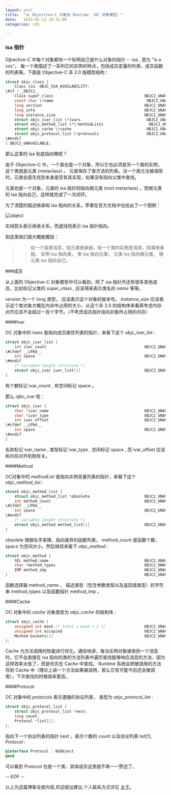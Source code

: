 ```yaml
---
layout: post
title:  "从 Objective-C 对象到 Runtime （OC 对象模型）"
date:   2015-02-13 10:31:00
categories: iOS

---
```


### isa 指针

Ojbective-C 中每个对象都有一个标明自己是什么对象的指针 -- isa , 意为 "is a xxx"。 每一个类描述了一系列它的实例的特点，包括成员变量的列表，成员函数的列表等。下面是 Objective-C 非 2.0 版模型结构：

```Objective-C
struct objc_class {
    Class isa  OBJC_ISA_AVAILABILITY;
\#if !__OBJC2__
    Class super_class                                        OBJC2_UNAVAILABLE;
    const char \*name                                         OBJC2_UNAVAILABLE;
    long version                                             OBJC2_UNAVAILABLE;
    long info                                                OBJC2_UNAVAILABLE;
    long instance_size                                       OBJC2_UNAVAILABLE;
    struct objc_ivar_list \*ivars                             OBJC2_UNAVAILABLE;
    struct objc_method_list \*\*methodLists                    OBJC2_UNAVAILABLE;
    struct objc_cache \*cache                                 OBJC2_UNAVAILABLE;
    struct objc_protocol_list \*protocols                     OBJC2_UNAVAILABLE;
\#endif
} OBJC2_UNAVAILABLE;
```

那么这里的 isa 到底指向哪呢？

由于 Objective-C 中，一个类也是一个对象，所以它也必须是另一个类的实例，这个类就是元类 (metaclass) 。 元类保存了类方法的列表。当一个类方法被调用时，元类会首先找到本身是否有其实现，如果没有则向父类中查找。

元类也是一个对象，元类的 isa 指针则指向根元类 (root metaclass) 。而根元类的 isa 指向自己，这样就完成了一次闭环。

为了清楚的描述继承和 isa 指向的关系，苹果在官方文档中也给出了一个图例：

![object](http://cn.cocos2d-x.org/uploads/20141018/1413628797629491.png)

实线箭头表示继承关系，而虚线则表示 isa 指针指向。

到这里我们就大概能概括：

>>给一个类发消息，找元类继承链，给一个类的实例发消息，找类继承链。 实例 isa 指向类， 类 isa 指向元类， 元类 isa 指向根元类，  根元类 isa 指向自己。

###成员

从上面的 Objective-C 对象模型中可以看到，除了 isa 指针外还有很多其他成员，比如标记父类的 *super_class* , 应该用来表示类名的 *name* 等等。

*version* 为一个 long 类型， 应该表示这个对象的版本号。
*instance_size* 应该表示这个类对象大概在内存中占用的大小，从这个非 2.0 的结构体来看再考虑内存对齐应该不会超过一百个字节。（不考虑成员指针指向对象所占用的内存）

####Ivar

OC 对象中的 *ivars* 是指向成员属性列表的指针，来看下这个 *objc_ivar_list* :

```Objective-C
struct objc_ivar_list {
    int ivar_count                                           OBJC2_UNAVAILABLE;
\#ifdef __LP64__
    int space                                                OBJC2_UNAVAILABLE;
\#endif
    /* variable length structure */
    struct objc_ivar ivar_list[1]                            OBJC2_UNAVAILABLE;
}    
```

有个数标记 ivar_count , 有空间标记 space 。

那么 *ojbc_ivar* 呢：

```Objective-C
struct objc_ivar {
    char *ivar_name                                          OBJC2_UNAVAILABLE;
    char *ivar_type                                          OBJC2_UNAVAILABLE;
    int ivar_offset                                          OBJC2_UNAVAILABLE;
\#ifdef __LP64__
    int space                                                OBJC2_UNAVAILABLE;
\#endif
}    
```

名称标记 ivar_name , 类型标记 ivar_type , 空间标记 space , 而 ivar_offset 应该和内存对齐机制有关。

####Method

OC对象中的 *methodList* 是指向实例变量列表的指针，来看下这个 *objc_method_list* :

```Objective-C
struct objc_method_list {
    struct objc_method_list *obsolete                        OBJC2_UNAVAILABLE;
    int method_count                                         OBJC2_UNAVAILABLE;
\#ifdef __LP64__
    int space                                                OBJC2_UNAVAILABLE;
\#endif
    /* variable length structure */
    struct objc_method method_list[1]                        OBJC2_UNAVAILABLE;
}
```

obsolete 根据名字来猜，指向废弃的函数列表， method_count 是函数个数， space 为空间大小，然后继续来看下 *objc_method* :

```Objective-C
struct objc_method {
    SEL method_name                                          OBJC2_UNAVAILABLE;
    char *method_types                                       OBJC2_UNAVAILABLE;
    IMP method_imp                                           OBJC2_UNAVAILABLE;
}                                                            OBJC2_UNAVAILABLE;
```

函数选择器 method_name ， 描述类型（包含参数类型以及返回值类型）的字符串 method_types 以及函数指针 method_imp 。
 
####Cache

OC 对象中的 *cache* 对象类型为 *objc_cache* 的结构体 :

```Objective-C
struct objc_cache {
    unsigned int mask /* total = mask + 1 */                 OBJC2_UNAVAILABLE;
    unsigned int occupied                                    OBJC2_UNAVAILABLE;
    Method buckets[1]                                        OBJC2_UNAVAILABLE;
};
```

Cache 为方法调用的性能进行优化，通俗地讲，每当实例对象接收到一个消息时，它不会直接在 isa 指向的类的方法列表中遍历查找能够响应消息的方法，因为这样效率太低了，而是优先在 Cache 中查找。 Runtime 系统会把被调用的方法存到 Cache 中（理论上讲一个方法如果被调用，那么它有可能今后还会被调用），下次查找的时候效率更高。

####Protocol

OC 对象中的 *protocols* 表示遵循的协议列表， 类型为 *objc_protocol_list* :

```Objective-C
struct objc_protocol_list {
    struct objc_protocol_list *next;
    long count;
    Protocol *list[1];
};
```

指向下一个协议列表的指针 next ，表示个数的 count 以及协议列表 list[1], *Protocol* :

```Objective-C
@interface Protocol : NSObject
@end
```

可以看到 Protocol 也是一个类，具体成员这里就不再一一赘述了。

-- EOF --

以上为这篇博客全部内容,欢迎提出建议,个人联系方式详见 [关于](http://rannie.github.io/about)。
